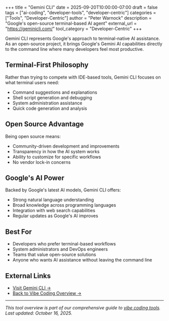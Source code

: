 +++
title = "Gemini CLI"
date = 2025-09-20T10:00:00-07:00
draft = false
tags = ["ai-coding", "developer-tools", "developer-centric"]
categories = ["Tools", "Developer-Centric"]
author = "Peter Warnock"
description = "Google's open-source terminal-based AI agent"
external_url = "https://geminicli.com/"
tool_category = "Developer-Centric"
+++

Gemini CLI represents Google's approach to terminal-native AI assistance. As an open-source project, it brings Google's Gemini AI capabilities directly to the command line where many developers feel most productive.

## Terminal-First Philosophy

Rather than trying to compete with IDE-based tools, Gemini CLI focuses on what terminal users need:
- Command suggestions and explanations
- Shell script generation and debugging
- System administration assistance
- Quick code generation and analysis

## Open Source Advantage

Being open source means:
- Community-driven development and improvements
- Transparency in how the AI system works
- Ability to customize for specific workflows
- No vendor lock-in concerns

## Google's AI Power

Backed by Google's latest AI models, Gemini CLI offers:
- Strong natural language understanding
- Broad knowledge across programming languages
- Integration with web search capabilities
- Regular updates as Google's AI improves

## Best For

- Developers who prefer terminal-based workflows
- System administrators and DevOps engineers
- Teams that value open-source solutions
- Anyone who wants AI assistance without leaving the command line

## External Links

- [Visit Gemini CLI →](https://geminicli.com/)
- [Back to Vibe Coding Overview →](/posts/vibe-coding-revolution/)

---

*This tool overview is part of our comprehensive guide to [vibe coding tools](/posts/vibe-coding-revolution/). Last updated: October 16, 2025.*
